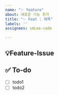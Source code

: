 ```yaml
---
name: "✨ feature"
about: 새로운 기능 추가
title: "✨ Feat : 제목"
labels: ''
assignees: smLee-code

---
```


## 💡Feature-Issue
<!-- 어떤 내용의 이슈인지 적어주세요. -->

## ✅ To-do
<!-- 해야 할 일들을 적어주세요 -->
- [ ] todo1
- [ ] todo2
